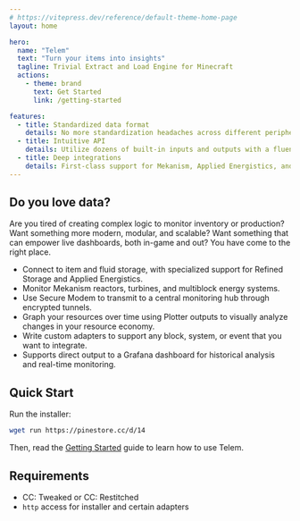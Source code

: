 ```yaml
---
# https://vitepress.dev/reference/default-theme-home-page
layout: home

hero:
  name: "Telem"
  text: "Turn your items into insights"
  tagline: Trivial Extract and Load Engine for Minecraft
  actions:
    - theme: brand
      text: Get Started
      link: /getting-started

features:
  - title: Standardized data format
    details: No more standardization headaches across different peripherals
  - title: Intuitive API
    details: Utilize dozens of built-in inputs and outputs with a fluent interface. Or write your own!
  - title: Deep integrations
    details: First-class support for Mekanism, Applied Energistics, and more
---
```


## Do you love data?

Are you tired of creating complex logic to monitor inventory or production? Want something more modern, modular, and scalable? Want something that can empower live dashboards, both in-game and out? You have come to the right place.

* Connect to item and fluid storage, with specialized support for Refined Storage and Applied Energistics.
* Monitor Mekanism reactors, turbines, and multiblock energy systems.
* Use Secure Modem to transmit to a central monitoring hub through encrypted tunnels.
* Graph your resources over time using Plotter outputs to visually analyze changes in your resource economy.
* Write custom adapters to support any block, system, or event that you want to integrate.
* Supports direct output to a Grafana dashboard for historical analysis and real-time monitoring.

## Quick Start

Run the installer:

```bash
wget run https://pinestore.cc/d/14
```

Then, read the [Getting Started](/getting-started) guide to learn how to use Telem.

## Requirements
- CC: Tweaked or CC: Restitched
- `http` access for installer and certain adapters